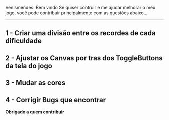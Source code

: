 Venismendes: Bem vindo
Se quiser contruir e me ajudar melhorar o meu jogo, 
você pode contribuir principalmente com as questões abaixo...

-------------------------------------------------------------
1 - Criar uma divisão entre os recordes de cada dificuldade
-------------------------------------------------------------
2 - Ajustar os Canvas por tras dos ToggleButtons da tela do 
jogo
-------------------------------------------------------------
3 - Mudar as cores
-------------------------------------------------------------
4 - Corrigir Bugs que encontrar
-------------------------------------------------------------

**Obrigado a quem contribuir**
